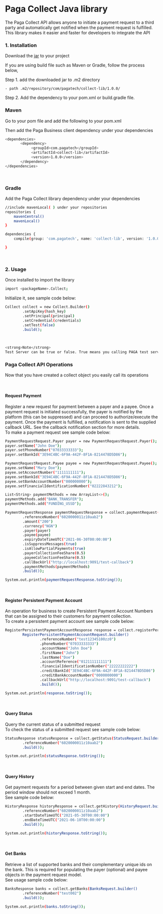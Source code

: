 # Paga Collect Java library
The Paga Collect API allows anyone to initiate a payment request to a third party and automatically get notified when the payment request is fulfilled. This library makes it easier and faster for developers to integrate the API

### 1. Installation
Download the [jar](https://github.com/zubairAbubakar/paga-collect-java-lib/blob/main/src/main/resources/collect-lib-1.0.0.jar) to your project

If you are using build file such as Maven or Gradle, follow the process below,

Step 1. add the downloaded jar to .m2 directory
```shell
- path .m2/repository/com/pagatech/collect-lib/1.0.0/
```

Step 2. Add the dependency to your pom.xml or build.gradle file.
<br>

### Maven
Go to your pom file and add the following to your pom.xml

Then add the Paga Business client dependency under your dependencies
```sh
<dependencies>
       <dependency>
            <groupId>com.pagatech</groupId>
            <artifactId>collect-lib</artifactId>
            <version>1.0.0</version>
       </dependency>
</dependencies>
```
<br>

### Gradle
Add the Paga Collect library dependency under your dependencies

```sh
//include mavenLocal( ) under your repositories
repositories {
    mavenCentral()
    mavenLocal()
}

dependencies {
    compile(group: 'com.pagatech', name: 'collect-lib', version: '1.0.0')

}
```

<br>

### 2. Usage
Once installed to import the library
```sh
import <packageName>.Collect;

```

Initialize it, see sample code below:

```sh
Collect collect = new Collect.Builder()
        .setApiKey(hash_key)
        .setPrincipal(principal)
        .setCredential(credentials)
        .setTest(false)
        .build();
```

<br>

```sh
<strong>Note</strong>
Test Server can be true or false. True means you calling PAGA test server while False means you are calling PAGA live Server.
```

### Paga Collect API Operations
Now that you have created a collect object you easily call its operations

<br>

#### Request Payment
Register a new request for payment between a payer and a payee. Once a payment request is initiated successfully, the payer is notified by the platform (this can be suppressed) and can proceed to authorize/execute the payment. Once the payment is fulfilled, a notification is sent to the supplied callback URL. See the callback notification section for more details.
<br>
To make a payment request see sample code below:
```sh
PaymentRequestRequest.Payer payer = new PaymentRequestRequest.Payer();
payer.setName("John Doe");
payer.setPhoneNumber("07033333333");
payer.setBankId("3E94C4BC-6F9A-442F-8F1A-8214478D5D86");

PaymentRequestRequest.Payee payee = new PaymentRequestRequest.Payee();
payee.setName("Mary Doe");
payee.setAccountNumber("1111111111");
payee.setBankId("3E94C4BC-6F9A-442F-8F1A-8214478D5D86");
payee.setBankAccountNumber("000000000");
payee.setFinancialIdentificationNumber("02222843212");

List<String> paymentMethods = new ArrayList<>();
paymentMethods.add("BANK_TRANSFER");
paymentMethods.add("FUNDING_USSD");

PaymentRequestResponse paymentRequestResponse = collect.paymentRequest(PaymentRequestRequest.builder()
        .referenceNumber("6020000011z10aab2")
        .amount("200")
        .currency("NGN")
        .payer(payer)
        .payee(payee)
        .expiryDateTimeUTC("2021-06-30T00:00:00")
        .isSuppressMessages(true)
        .isAllowPartialPayments(true)
        .payerCollectionFeeShare(0.5)
        .payeeCollectionFeeShare(0.5)
        .callBackUrl("http://localhost:9091/test-callback")
        .paymentMethods(paymentMethods)
        .build());

System.out.println(paymentRequestResponse.toString());
```

<br>

#### Register Persistent Payment Account

An operation for business to create Persistent Payment Account Numbers that can be assigned to their customers for payment collection.
<br>
To create a persistent payment account see sample code below:
```sh
RegisterPersistentPaymentAccountResponse response = collect.registerPersistentPaymentAccount(
        RegisterPersistentPaymentAccountRequest.builder()
                .referenceNumber("test12345100zz0")
                .phoneNumber("07033333333")
                .accountName("John Doe")
                .firstName("John")
                .lastName("Doe")
                .accountReference("012111111111")
                .financialIdentificationNumber("22222222222")
                .creditBankId("3E94C4BC-6F9A-442F-8F1A-8214478D5D86")
                .creditBankAccountNumber("0000000000")
                .callbackUrl("http://localhost:9091/test-callback")
                .build());

System.out.println(response.toString());
```

<br>

#### Query Status
Query the current status of a submitted request
<br>
To check the status of a submitted request see sample code below:
```sh
StatusResponse statusResponse = collect.getStatus(StatusRequest.builder()
        .referenceNumber("6020000011z10aab2")
        .build());

System.out.println(statusResponse.toString());
```

<br>

#### Query History
Get payment requests for a period between given start and end dates. The period window should not exceed 1 month.
<br>
See sample code below:
```sh
HistoryResponse historyResponse = collect.getHistory(HistoryRequest.builder()
        .referenceNumber("6020000011z10aab2")
        .startDateTimeUTC("2021-05-30T00:00:00")
        .endDateTimeUTC("2021-06-10T00:00:00")
        .build());

System.out.println(historyResponse.toString());
```

<br>

#### Get Banks
Retrieve a list of supported banks and their complementary unique ids on the bank. This is required for populating the payer (optional) and payee objects in the payment request model.
<br>
See usage sample code below:
```sh
BanksResponse banks = collect.getBanks(BanksRequest.builder()
        .referenceNumber("test002")
        .build());

System.out.println(banks.toString());
```

